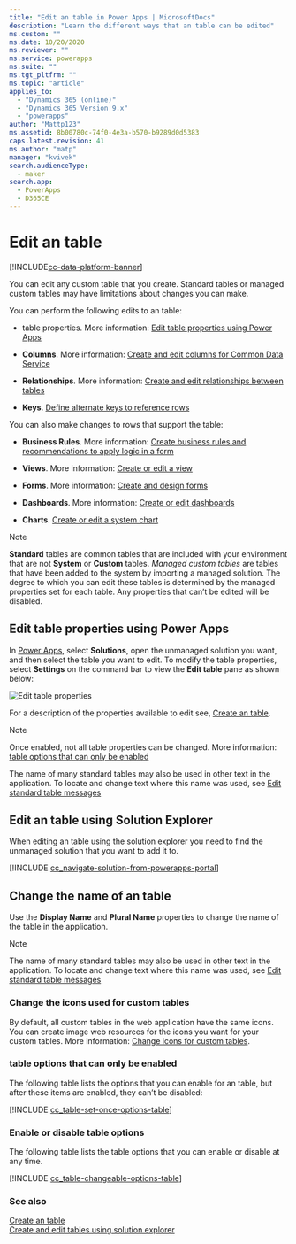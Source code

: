 ```yaml
---
title: "Edit an table in Power Apps | MicrosoftDocs"
description: "Learn the different ways that an table can be edited"
ms.custom: ""
ms.date: 10/20/2020
ms.reviewer: ""
ms.service: powerapps
ms.suite: ""
ms.tgt_pltfrm: ""
ms.topic: "article"
applies_to: 
  - "Dynamics 365 (online)"
  - "Dynamics 365 Version 9.x"
  - "powerapps"
author: "Mattp123"
ms.assetid: 8b00780c-74f0-4e3a-b570-b9289d0d5383
caps.latest.revision: 41
ms.author: "matp"
manager: "kvivek"
search.audienceType: 
  - maker
search.app: 
  - PowerApps
  - D365CE
---
```

# Edit an table

[!INCLUDE[cc-data-platform-banner](../../includes/cc-data-platform-banner.md)]

You can edit any custom table that you create. Standard tables or managed custom tables may have limitations about changes you can make.  

You can perform the following edits to an table:

- table properties. More information: [Edit table properties using Power Apps](#edit-table-properties-using-power-apps)

- **Columns**. More information:  [Create and edit columns for Common Data Service](create-edit-columns.md)
  
- **Relationships**. More information:  [Create and edit relationships between tables](create-edit-table-relationships.md)

- **Keys**. [Define alternate keys to reference rows](define-alternate-keys-reference-rows.md)
  
You can also make changes to rows that support the table:  

- **Business Rules**. More information: [Create business rules and recommendations to apply logic in a form](../model-driven-apps/create-business-rules-recommendations-apply-logic-form.md)

- **Views**. More information:  [Create or edit a view](../model-driven-apps/create-edit-views.md)
  
- **Forms**. More information:  [Create and design forms](../model-driven-apps/create-design-forms.md)

- **Dashboards**. More information: [Create or edit dashboards](../model-driven-apps/create-edit-dashboards.md)

- **Charts**. [Create or edit a system chart](../model-driven-apps/create-edit-system-chart.md)

> [!NOTE]
> **Standard** tables are common tables that are included with your environment that are not **System** or **Custom** tables. *Managed custom tables* are tables that have been added to the system by importing a managed solution. The degree to which you can edit these tables is determined by the managed properties set for each table. Any properties that can’t be edited will be disabled.

## Edit table properties using Power Apps

In [Power Apps](https://make.powerapps.com/?utm_source=padocs&utm_medium=linkinadoc&utm_campaign=referralsfromdoc), select **Solutions**, open the unmanaged solution you want, and then select the table you want to edit. To modify the table properties, select **Settings** on the command bar to view the **Edit table** pane as shown below:

![Edit table properties](media/edit-table-properties-powerapps-portal-designer.png)

For a description of the properties available to edit see, [Create an table](data-platform-create-table.md#create-an-table).

> [!NOTE]
> Once enabled, not all table properties can be changed. More information: [table options that can only be enabled](#table-options-that-can-only-be-enabled)
>
> The name of many standard tables may also be used in other text in the application. To locate and change text where this name was used, see [Edit standard table messages](edit-system-table-messages.md)


## Edit an table using Solution Explorer

When editing an table using the solution explorer you need to find the unmanaged solution that you want to add it to.

[!INCLUDE [cc_navigate-solution-from-powerapps-portal](../../includes/cc_navigate-solution-from-powerapps-portal.md)]
  
<a name="BKMK_ChangetableName"></a> 
  
## Change the name of an table  

Use the **Display Name** and **Plural Name** properties to change the name of the table in the application. 

> [!NOTE]
>  The name of many standard tables may also be used in other text in the application. To locate and change text where this name was used, see [Edit standard table messages](edit-system-table-messages.md)
  
<a name="BKMK_ChangetableIcon"></a>   

###  Change the icons used for custom tables  

By default, all custom tables in the web application have the same icons. You can create image web resources for the icons you want for your custom tables. More information:  [Change icons for custom tables](../model-driven-apps/change-custom-table-icons.md).  
  
<a name="BKMK_EnableOptions"></a>  
 
###  table options that can only be enabled  

The following table lists the options that you can enable for an table, but after these items are enabled, they can’t be disabled:  

[!INCLUDE [cc_table-set-once-options-table](../../includes/cc_table-set-once-options-table.md)] 
  
<a name="BKMK_EnableDisableOptions"></a>  
 
###  Enable or disable table options  

The following table lists the table options that you can enable or disable at any time.  

[!INCLUDE [cc_table-changeable-options-table](../../includes/cc_table-changeable-options-table.md)] 

### See also

[Create an table](create-edit-tables.md)<br />
[Create and edit tables using solution explorer](create-edit-tables-solution-explorer.md)
